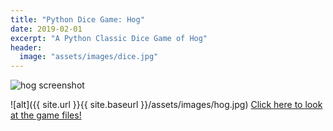 ```yaml
---
title: "Python Dice Game: Hog"
date: 2019-02-01
excerpt: "A Python Classic Dice Game of Hog"
header:
  image: "assets/images/dice.jpg"
---
```


<img src="{{ site.url }}{{ site.baseurl }}/assets/images/hog.jpg" alt="hog screenshot">

![alt]({{ site.url }}{{ site.baseurl }}/assets/images/hog.jpg)
[Click here to look at the game files!](https://github.com/poptropicaman52/hog)
